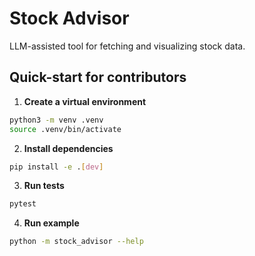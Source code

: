 # Stock Advisor

LLM-assisted tool for fetching and visualizing stock data.

## Quick-start for contributors

1. **Create a virtual environment**

```bash
python3 -m venv .venv
source .venv/bin/activate
```

2. **Install dependencies**

```bash
pip install -e .[dev]
```

3. **Run tests**

```bash
pytest
```

4. **Run example**

```bash
python -m stock_advisor --help
```

